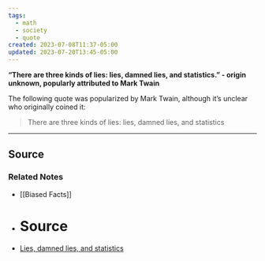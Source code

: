 ```yaml
---
tags:
  - math
  - society
  - quote
created: 2023-07-08T11:37-05:00
updated: 2023-07-20T13:45-05:00
---
```

**“There are three kinds of lies: lies, damned lies, and statistics.” - origin unknown, popularly attributed to Mark Twain**

The following quote was popularized by Mark Twain, although it’s unclear who originally coined it:

> There are three kinds of lies: lies, damned lies, and statistics
> 

---

## Source

### Related Notes
- [[Biased Facts]] 
- # Source
- [Lies, damned lies, and statistics](https://en.wikipedia.org/wiki/Lies,_damned_lies,_and_statistics?wprov=sfti1)